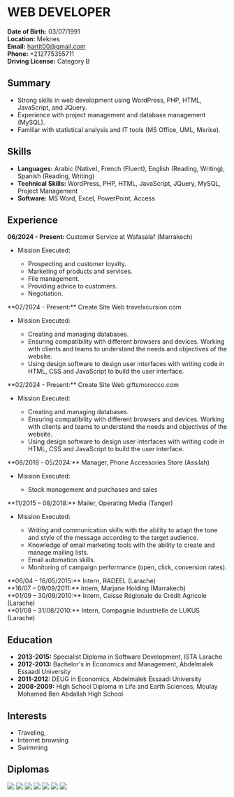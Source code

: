 # WEB DEVELOPER

**Date of Birth:** 03/07/1991  
**Location:** Meknes  
**Email:** hartit00@gmail.com  
**Phone:** +212775355711<br>
**Driving License:** Category B

## Summary
- Strong skills in web development using WordPress, PHP, HTML, JavaScript, and JQuery.
- Experience with project management and database management (MySQL).
- Familiar with statistical analysis and IT tools (MS Office, UML, Merise).

## Skills
- **Languages:** Arabic (Native), French (Fluent), English (Reading, Writing), Spanish (Reading, Writing)
- **Technical Skills:** WordPress, PHP, HTML, JavaScript, JQuery, MySQL, Project Management
- **Software:** MS Word, Excel, PowerPoint, Access

## Experience
**06/2024 - Present:** Customer Service at Wafasalaf (Marrakech)<br>
<ul>
<li>Mission Executed:</li>
<ul>
<li>Prospecting and customer loyalty.</li>
<li>Marketing of products and services.</li>
<li>File management.</li>
<li>Providing advice to customers.</li>
<li>Negotiation.</li>
</ul>
</ul>
**02/2024 - Present:** Create Site Web travelxcursion.com<br>
<ul>
<li>Mission Executed:</li>
<ul>
<li>Creating and managing databases.</li>
<li>Ensuring compatibility with different browsers and devices. Working with clients and teams to understand the needs and objectives of the website.</li>
<li>Using design software to design user interfaces with writing code in HTML, CSS and JavaScript to build the user interface.</li>
</ul>
</ul>
**02/2024 - Present:** Create Site Web giftsmorocco.com<br>
<ul>
<li>Mission Executed:</li>
<ul>
<li>Creating and managing databases.</li>
<li>Ensuring compatibility with different browsers and devices. Working with clients and teams to understand the needs and objectives of the website.</li>
<li>Using design software to design user interfaces with writing code in HTML, CSS and JavaScript to build the user interface.</li>
</ul>
</ul>
**08/2018 - 05/2024:** Manager, Phone Accessories Store (Assilah)<br>
<ul>
<li>Mission Executed:</li>
<ul>
<li>Stock management and purchases and sales</li>
</ul>
</ul>
**11/2015 – 08/2018:** Mailer, Operating Media (Tanger)<br>
<ul>
<li>Mission Executed:</li>
<ul>
<li>Writing and communication skills with the ability to adapt the tone and style of the message according to the target audience.</li>
<li>Knowledge of email marketing tools with the ability to create and manage mailing lists.</li>
<li>Email automation skills.</li>
<li>Monitoring of campaign performance (open, click, conversion rates).</li>
</ul>
</ul>
**06/04 – 16/05/2015:** Intern, RADEEL (Larache)<br>
**16/07 – 09/09/2011:** Intern, Marjane Holding (Marrakech)<br>
**01/09 – 30/09/2010:** Intern, Caisse Régionale de Crédit Agricole (Larache)<br> 
**01/08 – 31/08/2010:** Intern, Compagnie Industrielle de LUKUS (Larache)<br>

## Education
- **2013-2015:** Specialist Diploma in Software Development, ISTA Larache
- **2012-2013:** Bachelor's in Economics and Management, Abdelmalek Essaadi University
- **2011-2012:** DEUG in Economics, Abdelmalek Essaadi University
- **2008-2009:** High School Diploma in Life and Earth Sciences, Moulay Mohamed Ben Abdallah High School

## Interests
- Traveling,
- Internet browsing
- Swimming

## Diplomas

<img src="./BACR.jpeg"/>
<img src="./BACV.jpeg"/>
<img src="./DEUG.jpeg"/>
<img src="./LICENCE.jpeg"/>
<img src="./DIPLOME.jpeg"/>
<img src="./TELE.jpeg"/>
<img src="./ATTIHS.jpeg"/>
